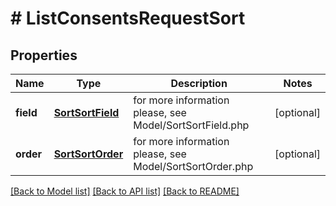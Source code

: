 # # ListConsentsRequestSort


## Properties 


Name | Type | Description | Notes
------------ | ------------- | ------------- | -------------
**field**| [**SortSortField**](SortSortField.md) |  for more information please, see Model/SortSortField.php  | [optional]
**order**| [**SortSortOrder**](SortSortOrder.md) |  for more information please, see Model/SortSortOrder.php  | [optional]


[[Back to Model list]](../../README.md#models) [[Back to API list]](../../README.md#endpoints) [[Back to README]](../../README.md)

